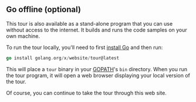 Go offline (optional)
---------------------

This tour is also available as a stand-alone program that you can use without access to the internet. It builds and runs the code samples on your own machine.

To run the tour locally, you'll need to first [install Go](/doc/install) and then run:

```go
go install golang.org/x/website/tour@latest
```

This will place a `tour` binary in your [GOPATH](/cmd/go/#hdr-GOPATH_and_Modules)'s `bin` directory. When you run the tour program, it will open a web browser displaying your local version of the tour.

Of course, you can continue to take the tour through this web site.